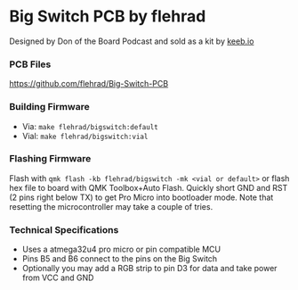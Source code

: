 Big Switch PCB by flehrad
=========================

Designed by Don of the Board Podcast and sold as a kit by [keeb.io](https://keeb.io/collections/frontpage/products/big-switch-pcb?variant=7507922845726)

### PCB Files

https://github.com/flehrad/Big-Switch-PCB

### Building Firmware

* Via: `make flehrad/bigswitch:default` 
* Vial: `make flehrad/bigswitch:vial` 

### Flashing Firmware
Flash with `qmk flash -kb flehrad/bigswitch -mk <vial or default>` or flash hex file to board with QMK Toolbox+Auto Flash.
Quickly short GND and RST (2 pins right below TX) to get Pro Micro into bootloader mode. 
Note that resetting the microcontroller may take a couple of tries.

### Technical Specifications

 * Uses a atmega32u4 pro micro or pin compatible MCU
 * Pins B5 and B6 connect to the pins on the Big Switch
 * Optionally you may add a RGB strip to pin D3 for data and take power from VCC and GND
